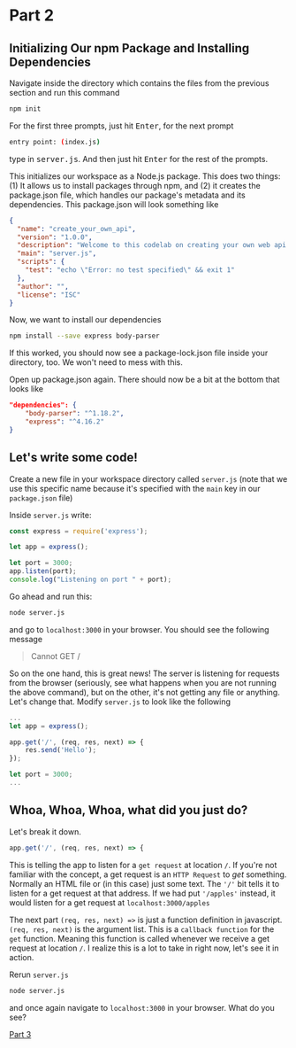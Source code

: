 # Part 2

## Initializing Our npm Package and Installing Dependencies
Navigate inside the directory which contains the files from the previous section and run this command
```bash
npm init
```
For the first three prompts, just hit <kbd>Enter</kbd>, for the next prompt
```bash
entry point: (index.js)
```
type in <kbd>server.js</kbd>. And then just hit <kbd>Enter</kbd> for the rest of the prompts.

This initializes our workspace as a Node.js package. This does two things: (1) It allows us to install packages through npm, and (2) it creates the package.json file, which handles our package's metadata and its dependencies. This package.json will look something like
```json
{
  "name": "create_your_own_api",
  "version": "1.0.0",
  "description": "Welcome to this codelab on creating your own web api! Before getting started, let's make sure you have some things installed. \t* [node.js](nodejs.org/en/download)",
  "main": "server.js",
  "scripts": {
    "test": "echo \"Error: no test specified\" && exit 1"
  },
  "author": "",
  "license": "ISC"
}
```

Now, we want to install our dependencies
```bash
npm install --save express body-parser
```
If this worked, you should now see a package-lock.json file inside your directory, too. We won't need to mess with this.

Open up package.json again. There should now be a bit at the bottom that looks like
```json
"dependencies": {
    "body-parser": "^1.18.2",
    "express": "^4.16.2"
}
```

## Let's write some code!
Create a new file in your workspace directory called `server.js` (note that we use this specific name because it's specified with the `main` key in our `package.json` file)

Inside `server.js` write:
```javascript
const express = require('express');

let app = express();

let port = 3000;
app.listen(port);
console.log("Listening on port " + port);
```
Go ahead and run this:
```bash
node server.js
```
and go to `localhost:3000` in your browser. You should see the following message
> Cannot GET /

So on the one hand, this is great news! The server is listening for requests from the browser (seriously, see what happens when you are not running the above command), but on the other, it's not getting any file or anything. Let's change that. Modify `server.js` to look like the following
```javascript
...
let app = express();

app.get('/', (req, res, next) => {
	res.send('Hello');
});

let port = 3000;
...

```

## Whoa, Whoa, Whoa, what did you just do?
Let's break it down.

```javascript
app.get('/', (req, res, next) => {
```

This is telling the app to listen for a `get request` at location `/`. If you're not familiar with the concept, a get request is an `HTTP Request` to _get_ something. Normally an HTML file or (in this case) just some text. The ```'/'``` bit tells it to listen for a get request at that address. If we had put ```'/apples'``` instead, it would listen for a get request at `localhost:3000/apples`

The next part ```(req, res, next) =>``` is just a function definition in javascript. ```(req, res, next)``` is the argument list. This is a `callback function` for the `get` function. Meaning this function is called whenever we receive a get request at location `/`. I realize this is a lot to take in right now, let's see it in action.

Rerun `server.js`
```bash
node server.js
```

and once again navigate to `localhost:3000` in your browser. What do you see?

[Part 3](https://github.com/OKStateACM/CreateYourOwnWebAPI_Codelab/blob/master/Part%203.md)
